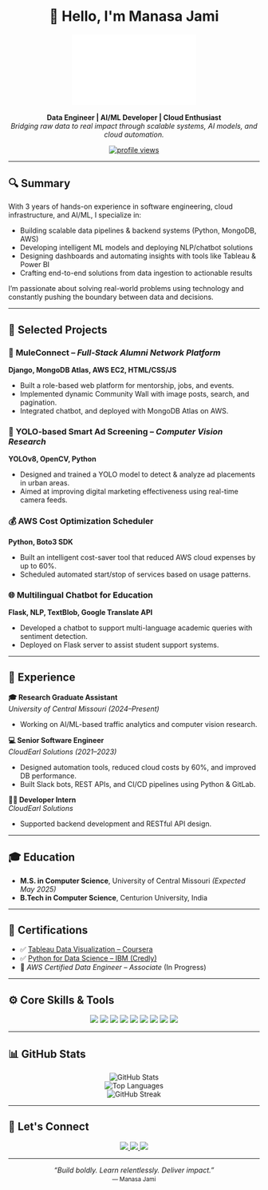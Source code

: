 <h1 align="center">👋 Hello, I'm Manasa Jami</h1>

<p align="center">
  <img src="https://github.com/jami-manasa/jami-manasa/blob/main/f2.png" alt="Manasa Jami" width="250"/>
</p>

<p align="center">
  <strong>Data Engineer | AI/ML Developer | Cloud Enthusiast</strong><br/>
  <em>Bridging raw data to real impact through scalable systems, AI models, and cloud automation.</em>
</p>

<p align="center">
  <a href="https://github.com/jami-manasa">
    <img src="https://komarev.com/ghpvc/?username=jami-manasa&label=Profile%20Views&color=0e75b6&style=for-the-badge" alt="profile views"/>
  </a>
</p>

---

## 🔍 Summary

With 3 years of hands-on experience in software engineering, cloud infrastructure, and AI/ML, I specialize in:

- Building scalable data pipelines & backend systems (Python, MongoDB, AWS)
- Developing intelligent ML models and deploying NLP/chatbot solutions
- Designing dashboards and automating insights with tools like Tableau & Power BI
- Crafting end-to-end solutions from data ingestion to actionable results

I’m passionate about solving real-world problems using technology and constantly pushing the boundary between data and decisions.

---

## 💼 Selected Projects

### 🚀 **MuleConnect** – *Full-Stack Alumni Network Platform*
**Django, MongoDB Atlas, AWS EC2, HTML/CSS/JS**  
- Built a role-based web platform for mentorship, jobs, and events.
- Implemented dynamic Community Wall with image posts, search, and pagination.
- Integrated chatbot, and deployed with MongoDB Atlas on AWS.

### 🧠 **YOLO-based Smart Ad Screening** – *Computer Vision Research*
**YOLOv8, OpenCV, Python**  
- Designed and trained a YOLO model to detect & analyze ad placements in urban areas.
- Aimed at improving digital marketing effectiveness using real-time camera feeds.

### 💰 **AWS Cost Optimization Scheduler**
**Python, Boto3 SDK**  
- Built an intelligent cost-saver tool that reduced AWS cloud expenses by up to 60%.
- Scheduled automated start/stop of services based on usage patterns.

### 🌐 **Multilingual Chatbot for Education**
**Flask, NLP, TextBlob, Google Translate API**  
- Developed a chatbot to support multi-language academic queries with sentiment detection.
- Deployed on Flask server to assist student support systems.

---

## 🏢 Experience

**🎓 Research Graduate Assistant**  
*University of Central Missouri (2024–Present)*  
- Working on AI/ML-based traffic analytics and computer vision research.

**💻 Senior Software Engineer**  
*CloudEarl Solutions (2021–2023)*  
- Designed automation tools, reduced cloud costs by 60%, and improved DB performance.
- Built Slack bots, REST APIs, and CI/CD pipelines using Python & GitLab.

**👨‍💻 Developer Intern**  
*CloudEarl Solutions*  
- Supported backend development and RESTful API design.

---

## 🎓 Education

- **M.S. in Computer Science**, University of Central Missouri *(Expected May 2025)*  
- **B.Tech in Computer Science**, Centurion University, India

---

## 📜 Certifications

- ✅ [Tableau Data Visualization – Coursera](https://www.coursera.org/account/accomplishments/verify/6VM6E62HUK4T)  
- ✅ [Python for Data Science – IBM (Credly)](https://www.credly.com/badges/f073772b-a184-440e-8a5e-edeb50012761)  
- 🧪 *AWS Certified Data Engineer – Associate* (In Progress)

---

## ⚙️ Core Skills & Tools

<p align="center">
  <img src="https://img.shields.io/badge/Python-3670A0?style=for-the-badge&logo=python&logoColor=white"/>
  <img src="https://img.shields.io/badge/Django-092E20?style=for-the-badge&logo=django&logoColor=white"/>
  <img src="https://img.shields.io/badge/MongoDB-47A248?style=for-the-badge&logo=mongodb&logoColor=white"/>
  <img src="https://img.shields.io/badge/AWS-FF9900?style=for-the-badge&logo=amazonaws&logoColor=white"/>
  <img src="https://img.shields.io/badge/Flask-000000?style=for-the-badge&logo=flask&logoColor=white"/>
  <img src="https://img.shields.io/badge/Tableau-E97627?style=for-the-badge&logo=tableau&logoColor=white"/>
  <img src="https://img.shields.io/badge/PowerBI-F2C811?style=for-the-badge&logo=powerbi&logoColor=black"/>
  <img src="https://img.shields.io/badge/MySQL-005C84?style=for-the-badge&logo=mysql&logoColor=white"/>
  <img src="https://img.shields.io/badge/GitHub-181717?style=for-the-badge&logo=github&logoColor=white"/>
</p>

---

## 📊 GitHub Stats

<p align="center">
  <img src="https://github-readme-stats.vercel.app/api?username=jami-manasa&show_icons=true&theme=tokyonight&hide_border=true" alt="GitHub Stats"/>
  <br/>
  <img src="https://github-readme-stats.vercel.app/api/top-langs/?username=jami-manasa&layout=compact&theme=tokyonight&hide_border=true" alt="Top Languages"/>
  <br/>
  <img src="https://github-readme-streak-stats.herokuapp.com/?user=jami-manasa&theme=tokyonight&hide_border=true" alt="GitHub Streak"/>
</p>

---

## 🤝 Let's Connect

<p align="center">
  <a href="https://linkedin.com/in/jami-manasa">
    <img src="https://img.shields.io/badge/LinkedIn-blue?style=for-the-badge&logo=linkedin&logoColor=white"/>
  </a>
  <a href="https://github.com/jami-manasa">
    <img src="https://img.shields.io/badge/GitHub-181717?style=for-the-badge&logo=github&logoColor=white"/>
  </a>
  <a href="https://public.tableau.com/app/profile/j.manasa">
    <img src="https://img.shields.io/badge/Tableau-E97627?style=for-the-badge&logo=tableau&logoColor=white"/>
  </a>
</p>

---

<p align="center">
  <em>“Build boldly. Learn relentlessly. Deliver impact.”</em><br/>
  <small>— Manasa Jami</small>
</p>

